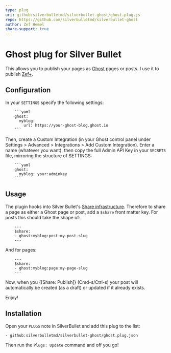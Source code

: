 ```yaml
---
type: plug
uri: github:silverbulletmd/silverbullet-ghost/ghost.plug.js
repo: https://github.com/silverbulletmd/silverbullet-ghost
author: Zef Hemel
share-support: true
---
```


<!-- #include [[https://raw.githubusercontent.com/silverbulletmd/silverbullet-ghost/main/README.md]] -->
# Ghost plug for Silver Bullet

This allows you to publish your pages as [Ghost](https://ghost.org/) pages or posts. I use it to publish [Zef+](https://zef.plus).

## Configuration
In your `SETTINGS` specify the following settings:

        ```yaml
        ghost:
          myblog:
            url: https://your-ghost-blog.ghost.io
        ```

Then, create a Custom Integration (in your Ghost control panel under Settings > Advanced > Integrations > Add Custom Integration). Enter a name (whatever you want), then copy the full Admin API Key in your `SECRETS` file, mirroring the structure of SETTINGS:

        ```yaml
        ghost:
          myblog: your:adminkey
        ```

## Usage
The plugin hooks into Silver Bullet's [Share infrastructure](https://silverbullet.md/%F0%9F%94%8C_Share). Therefore to share a page as either a Ghost page or post, add a `$share` front matter key. For posts this should take the shape of:

        ---
        $share:
        - ghost:myblog:post:my-post-slug
        ---

And for pages:

        ---
        $share:
        - ghost:myblog:page:my-page-slug
        ---

Now, when you {[Share: Publish]} (Cmd-s/Ctrl-s) your post will automatically be created (as a draft) or updated if it already exists. 

Enjoy!

## Installation
Open your `PLUGS` note in SilverBullet and add this plug to the list:

```
- github:silverbulletmd/silverbullet-ghost/ghost.plug.json
```

Then run the `Plugs: Update` command and off you go!
<!-- /include -->
